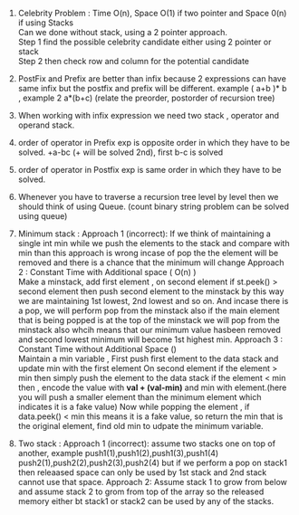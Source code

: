 1. Celebrity Problem : Time O(n), Space O(1) if two pointer and Space 0(n) if using Stacks </br>
Can we done without stack, using a 2 pointer approach. </br>
Step 1 find the possible celebrity candidate either using 2 pointer or stack </br>
Step 2 then check row and column for the potential candidate </br>

2. PostFix and Prefix are better than infix because 2 expressions can have same infix but the postfix and prefix will be different.
example ( a+b )* b , example 2 a*(b+c) (relate the preorder, postorder of recursion tree)

3. When working with infix expression we need two stack , operator and operand stack.
4. order of operator in Prefix exp is opposite order in which they have to be solved. +a-bc (+ will be solved 2nd), first b-c is solved
5. order of operator in Postfix exp is same order in which they have to be solved. 
6. Whenever you have to traverse a recursion tree level by level then we should think of using Queue. (count binary string problem can be solved using queue)
7. Minimum stack : 
Approach 1 (incorrect): If we think of maintaining a single int min while we push the elements to the stack and compare with min than this approach is wrong incase of pop the the element will be removed and there is a chance that the minimum will change
Approach 2 : Constant Time with Additional space ( O(n) ) </br>
Make a minstack, add first element , on second element if st.peek() > second element then push second element to the minstack by this way we are maintaining 1st lowest, 2nd lowest and so on. And incase there is a pop, we will perform pop from the minstack also if the main element that is being popped is at the top of the minstack we will pop from the minstack also whcih means that our minimum value hasbeen removed and second lowest minimum will become 1st highest min.
Approach 3 : Constant Time without Additional Space ()</br>
Maintain a min variable , 
First push first element to the data stack and update min with the first element
On second element if the element > min then simply push the element to the data stack
if the element < min then , encode the value with **val + (val-min)** and min with element.(here you will push a smaller element than the minimum element which indicates it is a fake value)
Now while popping the element , 
if data.peek() < min this means it is a fake value, so return the min that is the original element, find old min to udpate the minimum variable.

8. Two stack :
Approach 1 (incorrect): assume two stacks one on top of another, example 
push1(1),push1(2),push1(3),push1(4)
push2(1),push2(2),push2(3),push2(4) but if we perform a pop on stack1 then releaased space can only be used by 1st stack and 2nd stack cannot use that space.
Approach 2: Assume stack 1 to grow from below and assume stack 2 to grom from top of the array so the released memory either bt stack1 or stack2 can be used by any of the stacks.
